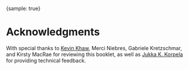 {sample: true}
# Acknowledgments

With special thanks to [Kevin Khaw](https://tpmkev.com/), Merci Niebres, Gabriele Kretzschmar, and Kirsty MacRae for reviewing this booklet, as well as [Jukka K. Korpela](http://jkorpela.fi/) for providing technical feedback.
